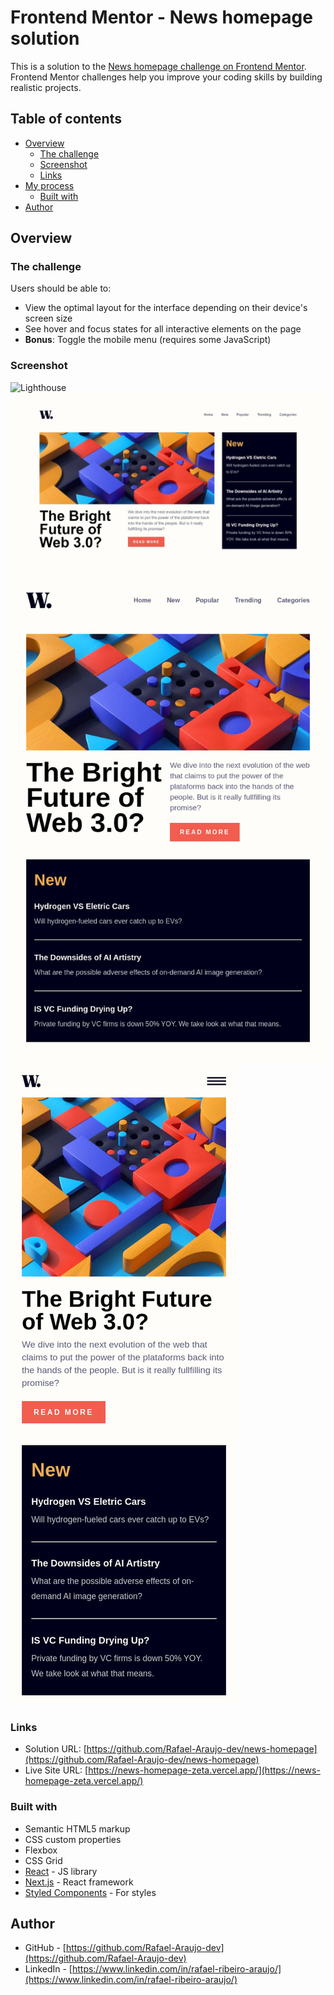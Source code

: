 # Frontend Mentor - News homepage solution

This is a solution to the [News homepage challenge on Frontend Mentor](https://www.frontendmentor.io/challenges/news-homepage-H6SWTa1MFl). Frontend Mentor challenges help you improve your coding skills by building realistic projects. 

## Table of contents

- [Overview](#overview)
  - [The challenge](#the-challenge)
  - [Screenshot](#screenshot)
  - [Links](#links)
- [My process](#my-process)
  - [Built with](#built-with)
- [Author](#author)

## Overview

### The challenge

Users should be able to:

- View the optimal layout for the interface depending on their device's screen size
- See hover and focus states for all interactive elements on the page
- **Bonus**: Toggle the mobile menu (requires some JavaScript)

### Screenshot
![Lighthouse](https://user-images.githubusercontent.com/90640158/198354609-976ab314-18c0-4cc7-ba08-fb03619791d8.png)
![Desktop](/public/desktop.jpg)
![Tablet](/public/tablet.jpg)
![Mobile](/public/mobile.jpg)

### Links

- Solution URL: [https://github.com/Rafael-Araujo-dev/news-homepage](https://github.com/Rafael-Araujo-dev/news-homepage)
- Live Site URL: [https://news-homepage-zeta.vercel.app/](https://news-homepage-zeta.vercel.app/)

### Built with

- Semantic HTML5 markup
- CSS custom properties
- Flexbox
- CSS Grid
- [React](https://reactjs.org/) - JS library
- [Next.js](https://nextjs.org/) - React framework
- [Styled Components](https://styled-components.com/) - For styles

## Author

- GitHub - [https://github.com/Rafael-Araujo-dev](https://github.com/Rafael-Araujo-dev)
- LinkedIn - [https://www.linkedin.com/in/rafael-ribeiro-araujo/](https://www.linkedin.com/in/rafael-ribeiro-araujo/)
